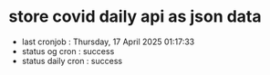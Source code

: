 # store covid daily api as json data

- last cronjob : Thursday, 17 April 2025 01:17:33
- status og cron : success
- status daily cron : success
      
      
